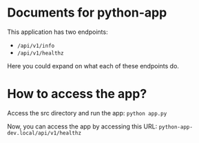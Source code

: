 # Documents for python-app

This application has two endpoints:
- `/api/v1/info`
- `/api/v1/healthz`

Here you could expand on what each of these endpoints do.

# How to access the app?

Access the src directory and run the app:
`python app.py`

Now, you can access the app by accessing this URL: `python-app-dev.local/api/v1/healthz`